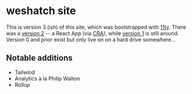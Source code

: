 # weshatch site

This is version 3 (ish) of this site, which was bootstrapped with [11ty](https://www.11ty.dev/). There was a [version 2](https://github.com/apathetic/apathetic-v2) -- a React App (via [CRA](https://github.com/facebook/create-react-app)), while [version 1](https://v1.weshatch.com) is still around. Version 0 and prior exist but only live on on a hard drive somewhere...

## Notable additions

* Tailwind
* Analytics à la Philip Walton
* Rollup
